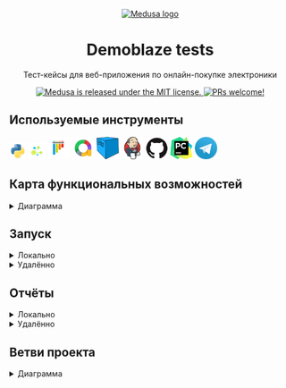 <p align="center">
  <a href="https://www.medusajs.com">
  <picture>
<img alt="Medusa logo" src="https://demoblaze.com/favicon.ico" width="70" height="70">
    </picture>
  </a>
</p>
<h1 align="center">
  Demoblaze tests
</h1>

<p align="center">
Тест-кейсы для веб-приложения по онлайн-покупке электроники
</p>
<p align="center">
  <a href="https://python-poetry.org">
    <img src="https://img.shields.io/endpoint?url=https://python-poetry.org/badge/v0.json" alt="Medusa is released under the MIT license." />
  </a>
  <a href="https://github.com/psf/black">
    <img src="https://img.shields.io/badge/code%20style-black-000000.svg" alt="PRs welcome!" />
  </a>
</p>

## Используемые инструменты
<img title="Python" src="resources/icons/python.svg" height="30" width="30"/> <img title="Jenkins" src="resources/icons/selene.png" height="30" width="30"/>  <img title="Pytest" src="resources/icons/pytest.svg" height="40" width="40"/> <img title="Allure Report" src="resources/icons/allure-report.png" height="40" width="40"/> <img title="Selenoid" src="resources/icons/selenoid.png" height="40" width="40"/> <img title="Jenkins" src="resources/icons/jenkins.svg" height="40" width="40"/> <img title="GitHub" src="resources/icons/github.svg" height="40" width="40"/> <img title="Pycharm" src="resources/icons/pycharm.png" height="40" width="40"/> <img title="Telegram" src="resources/icons/telegram.png" height="40" width="40"/> 


## Карта функциональных возможностей

<details><summary>Диаграмма</summary>
<br>

```mermaid
    %%{init: {'theme':'dark'}}%%
        flowchart TD
            
        
        demoblaze[/Demoblaze/] --> products(Товары)
        
        products --> view(Просмотреть)
        
        view --> categories(Категории)
        
        categories --> phones(Телефоны)
        categories --> laptops(Ноутбуки)
        categories --> monitors(Мониторы)

        products --> add(Добавить в корзину) 

        demoblaze --> cart(Корзина)
        
        cart --> order(Оформить заказ)
        
        order --> name(Имя)
        order --> country(Страна)
        order --> city(Город)
        order --> creditCard(Кредитная карта)
        order --> month(Месяц)
        order --> year(Год)
        
        cart -->  remove(Удалить товар)
        
        demoblaze --> contacts(Контакты)
        
        contacts --> support(Отправить сообщение в тех. поддержку)
        
        support --> email(Контактная эл. почта)
        support --> contactName(Контакное имя)
        support --> message(Сообщение)
        
        account --> logIn(Авторизоваться)
        
        logIn --> userNameForLogIn(Имя пользователя)
        
        userNameForLogIn -->existingUserName(Существующее)
        userNameForLogIn -->notExistingUserName(Несуществующее)
        
        logIn --> passwordForLogIn(Пароль)
        
        passwordForLogIn --> validPassword(Валидный)
        passwordForLogIn --> inValidPassword(Невалидный)
        
        demoblaze --> account(Аккаунт)
        
        account --> signUp(Зарегистрироваться)
        signUp --> userName(Имя пользователя)
        signUp --> password(Пароль)

        click Demoblaze "https://www.demoblaze.com" _blank
        click Account "https://github.com/lrayne/demoblaze-tests/blob/develop/tests/test_account.py" _blank
        click Products "https://github.com/lrayne/demoblaze-tests/blob/develop/tests/test_products.py" _blank
        click Cart "https://github.com/lrayne/demoblaze-tests/blob/develop/tests/test_cart.py" _blank

```
</details>

## Запуск

<details><summary>Локально</summary>

<br>1. Склонировать репозиторий:

```
git clone https://github.com/lrayne/demoblaze-tests.git
```

2. Установить зависимости:

```
poetry install
```

3. Создать `.env` в корне проекта *(см. `.env.example`)*, внутри него указать:

- **LOGIN** и **PASSWORD** — данные от аккаунта существующего пользователя на [Demoblaze](https://www.demoblaze.com) *(используются в тест-кейсе авторизации)*
- **NAME**, **COUNTRY**, **CITY**, **CREDIT_CARD**, **MONTH**, **YEAR** — данные, необходимые для оформления заказа

4. Запустить тесты:

```
pytest . --mode=local
```
</details>

<details><summary>Удалённо</summary>

<br>1. Склонировать репозиторий:

```
git clone https://github.com/lrayne/demoblaze-tests.git
```

2. Установить зависимости:

```
poetry install
```

3. Создать `.env` в корне проекта *(см. `.env.example`)*, внутри него указать:

- **LOGIN** и **PASSWORD** — данные от аккаунта существующего пользователя на [Demoblaze](https://www.demoblaze.com) *(используются в тест-кейсе авторизации)*
- **NAME**, **COUNTRY**, **CITY**, **CREDIT_CARD**, **MONTH**, **YEAR** — данные, необходимые для оформления заказа
- **SELENOID_LOGIN**, **SELENOID_PASS**, **SELENOID_URL** — учетные данные и URL для удаленного запуска

4. Запустить тесты:
```
pytest . --mode=remote
```

</details>

## Отчёты

<details><summary>Локально</summary>
<br>

```
allure serve allure-results/
```

В результате:

<img src="resources/allure-report-local.png">


</details>

<details><summary>Удалённо</summary>

<br>Идентичный отчёт можно посмотреть в Jenkins:

<img src="resources/allure-report-remote.gif">

<br>Если тест-кейсы запускались через Jenkins, то в чат telegram'а придёт письмо с результатами:

<img src="resources/telegram-notification.png">

А в Allure report'е можно будет посмотреть видео прохождения тест-кейсов:

<img src="resources/selenoid-video-attach.gif">


</details>


## Ветви проекта

<details><summary>Диаграмма</summary>
<br>

```mermaid
    %%{init: {'theme':'dark'}}%%
gitGraph
   commit id: "Initial commit"
   branch develop
   branch task/short-description
   commit
   commit
   checkout develop
   commit id: "Update README.md"
   commit id: "Update .gitignore"
   merge task/short-description
   checkout main
   merge develop
   checkout develop
   branch fix/short-description
   commit
   commit
   checkout develop
   merge fix/short-description
   checkout main
   merge develop


```
</details>


